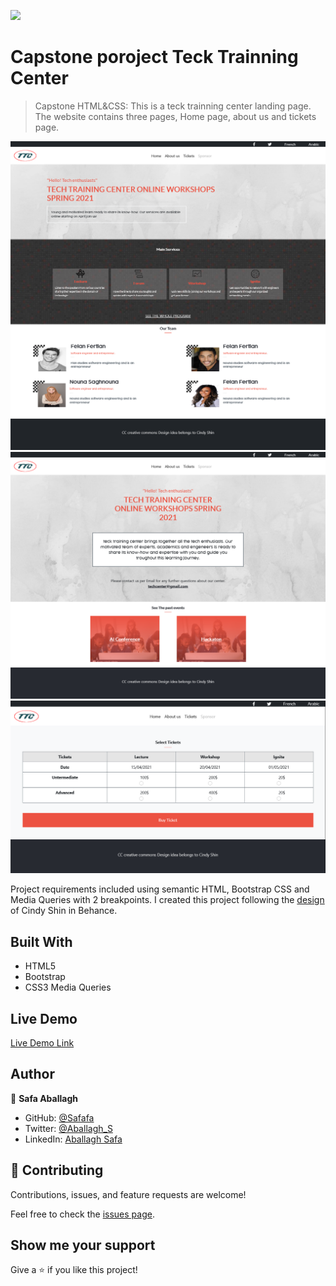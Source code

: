 ![](https://img.shields.io/badge/Microverse-blueviolet)

# Capstone poroject Teck Trainning Center

> Capstone HTML&CSS: This is a teck trainning center landing page.
The website contains three pages, Home page, about us and tickets page.

![screenshot](images/homelg.png)
![screenshot](images/aboutlg.png)
![screenshot](images/tickets.png)

Project requirements included using semantic HTML, Bootstrap CSS and Media Queries with 2 breakpoints.
I created this project following the [design](https://www.behance.net/gallery/29845175/CC-Global-Summit-2015) of Cindy Shin in Behance.


## Built With

- HTML5
- Bootstrap
- CSS3 Media Queries

## Live Demo

[Live Demo Link](https://safafa.github.io/capstone-training-center/index.html)

## Author

👤 **Safa Aballagh**

- GitHub: [@Safafa](https://github.com/safafa)
- Twitter: [@Aballagh_S](https://twitter.com/Aballagh_S)
- LinkedIn: [Aballagh Safa](https://www.linkedin.com/in/aballaghsafa/)

## 🤝 Contributing

Contributions, issues, and feature requests are welcome!

Feel free to check the [issues page](https://github.com/safafa/capstone-training-center/issues/4).

## Show me your support

Give a ⭐️ if you like this project!